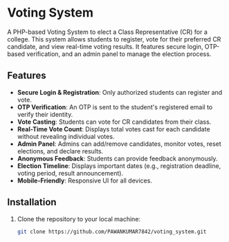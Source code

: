 # Voting System

A PHP-based Voting System to elect a Class Representative (CR) for a college. This system allows students to register, vote for their preferred CR candidate, and view real-time voting results. It features secure login, OTP-based verification, and an admin panel to manage the election process.

## Features

- **Secure Login & Registration**: Only authorized students can register and vote.
- **OTP Verification**: An OTP is sent to the student's registered email to verify their identity.
- **Vote Casting**: Students can vote for CR candidates from their class.
- **Real-Time Vote Count**: Displays total votes cast for each candidate without revealing individual votes.
- **Admin Panel**: Admins can add/remove candidates, monitor votes, reset elections, and declare results.
- **Anonymous Feedback**: Students can provide feedback anonymously.
- **Election Timeline**: Displays important dates (e.g., registration deadline, voting period, result announcement).
- **Mobile-Friendly**: Responsive UI for all devices.

## Installation

1. Clone the repository to your local machine:
   ```bash
   git clone https://github.com/PAWANKUMAR7842/voting_system.git
